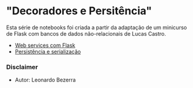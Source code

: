 # "Decoradores e Persitência"

Esta série de notebooks foi criada a partir da adaptação de um minicurso de Flask com bancos de dados não-relacionais de Lucas Castro.

* [Web services com Flask](web-services.ipynb)
* [Persistência e serialização](persistence-serialization.ipynb)

### Disclaimer
* Autor: Leonardo Bezerra
